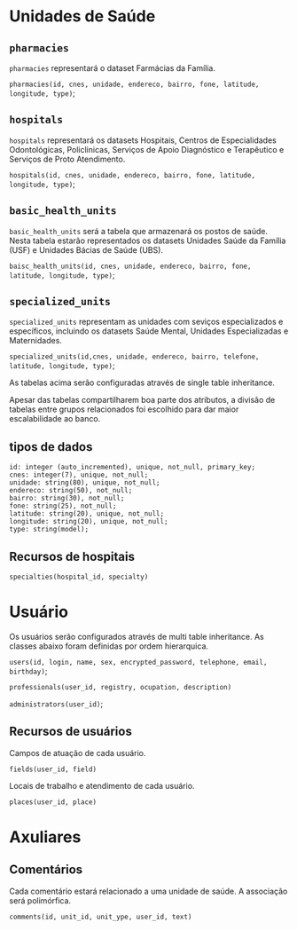 # Unidades de Saúde

## `pharmacies`

`pharmacies` representará o dataset Farmácias da Família.

`pharmacies(id, cnes, unidade, endereco, bairro, fone, latitude, longitude,
type)`;
 
 ## `hospitals`
 
 `hospitals` representará os datasets Hospitais, Centros de
 Especialidades Odontológicas, Policlinicas, Serviços de Apoio Diagnóstico
 e Terapêutico e Serviços de Proto Atendimento.
 
 `hospitals(id, cnes, unidade, endereco, bairro, fone, latitude, longitude,
 type)`;
 
 ## `basic_health_units`
 
 `basic_health_units` será a tabela que armazenará os postos de saúde. Nesta
 tabela estarão representados os datasets Unidades Saúde da Família (USF) e
 Unidades Bácias de Saúde (UBS).
 
 `baisc_health_units(id, cnes, unidade, endereco, bairro, fone, latitude,
 longitude, type)`;
 
 ## `specialized_units`
 
 `specialized_units` representam as unidades com seviços especializados e
 específicos, incluindo os datasets Saúde Mental, Unidades Especializadas e
 Maternidades.
 
 `specialized_units(id,cnes, unidade, endereco, bairro, telefone, latitude,
 longitude, type)`;
 
 As tabelas acima serão configuradas através de single table inheritance.
 
 Apesar das tabelas compartilharem boa parte dos atributos, a divisão de
 tabelas entre grupos relacionados foi escolhido para dar maior
 escalabilidade ao banco.
 
 ## tipos de dados
 
 ```
 id: integer (auto_incremented), unique, not_null, primary_key;
 cnes: integer(7), unique, not_null;
 unidade: string(80), unique, not_null;
 endereco: string(50), not_null;
 bairro: string(30), not_null;
 fone: string(25), not_null;
 latitude: string(20), unique, not_null;
 longitude: string(20), unique, not_null;
 type: string(model);
 ```
 
 ## Recursos de hospitais
 
 `specialties(hospital_id, specialty)`
 
 # Usuário
 
 Os usuários serão configurados através de multi table inheritance. As
 classes abaixo foram definidas por ordem hierarquica.
 
 `users(id, login, name, sex, encrypted_password, telephone, email,
 birthday)`;
 
 `professionals(user_id, registry, ocupation, description)`
 
 `administrators(user_id)`;
 
 ## Recursos de usuários
 
 Campos de atuação de cada usuário.
 
 `fields(user_id, field)`
 
 Locais de trabalho e atendimento de cada usuário.
 
 `places(user_id, place)`
 
 # Axuliares
 
 ## Comentários
 
 Cada comentário estará relacionado a uma unidade de saúde. A associação
 será polimórfica.
 
 `comments(id, unit_id, unit_ype, user_id, text)`

